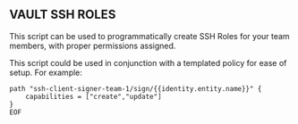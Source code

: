 ## VAULT SSH ROLES
This script can be used to programmatically create SSH Roles for your team members, with proper permissions assigned.  

This script could be used in conjunction with a templated policy for ease of setup.  For example:

```
path "ssh-client-signer-team-1/sign/{{identity.entity.name}}" {
    capabilities = ["create","update"]
}
EOF
```
